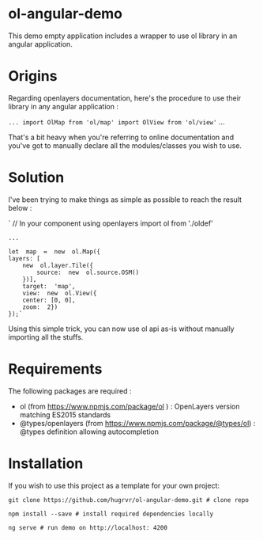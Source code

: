 
# ol-angular-demo

This demo empty application includes a wrapper to use ol library in an angular application.

  

# Origins

Regarding openlayers documentation, here's the procedure to use their library in any angular application :

  ` ...
    import OlMap from 'ol/map'
    import OlView from 'ol/view'
  ` ...

That's a bit heavy when you're referring to online documentation and you've got to manually declare all the modules/classes you wish to use.

# Solution
I've been trying to make things as simple as possible to reach the result below :

`    // In your component using openlayers
    import ol from './oldef' 
    
    ...
    
    let  map  =  new  ol.Map({
	layers: [
		new  ol.layer.Tile({
			source:  new  ol.source.OSM()
		})],
		target:  'map',
		view:  new  ol.View({
		center: [0, 0],
		zoom:  2})
	});`

Using this simple trick, you can now use ol api as-is without manually importing all the stuffs.


# Requirements
The following packages are required :

 - ol (from https://www.npmjs.com/package/ol ) : OpenLayers version matching ES2015 standards
 - @types/openlayers (from https://www.npmjs.com/package/@types/ol) : @types definition allowing autocompletion

# Installation
If you wish to use this project as a template for your own project:

`git clone https://github.com/hugrvr/ol-angular-demo.git # clone repo`

`npm install --save # install required dependencies locally`

`ng serve # run demo on http://localhost: 4200`

